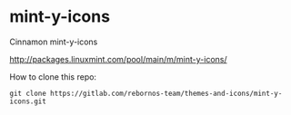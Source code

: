 # mint-y-icons

Cinnamon mint-y-icons

http://packages.linuxmint.com/pool/main/m/mint-y-icons/

How to clone this repo:

```
git clone https://gitlab.com/rebornos-team/themes-and-icons/mint-y-icons.git
```

